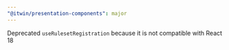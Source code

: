 ```yaml
---
"@itwin/presentation-components": major
---
```


Deprecated `useRulesetRegistration` because it is not compatible with React 18

